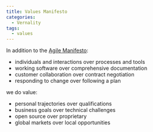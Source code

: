 ```yaml
---
title: Values Manifesto
categories: 
  - Vernality
tags:
  - values
---
```


In addition to the [Agile Manifesto](http://agilemanifesto.org): 

- individuals and interactions over processes and tools
- working software over comprehensive documentation
- customer collaboration over contract negotiation
- responding to change over following a plan

we do value: 

- personal trajectories over qualifications
- business goals over technical challenges
- open source over proprietary
- global markets over local opportunities

